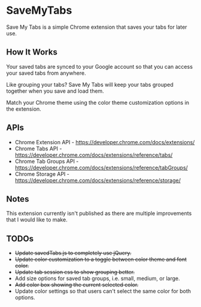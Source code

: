 # SaveMyTabs
Save My Tabs is a simple Chrome extension that saves your tabs for later use. 

## How It Works

Your saved tabs are synced to your Google account so that you can access your saved tabs from anywhere.

Like grouping your tabs? Save My Tabs will keep your tabs grouped together when you save and load them. 

Match your Chrome theme using the color theme customization options in the extension. 

## APIs
- Chrome Extension API - https://developer.chrome.com/docs/extensions/
- Chrome Tabs API - https://developer.chrome.com/docs/extensions/reference/tabs/
- Chrome Tab Groups API - https://developer.chrome.com/docs/extensions/reference/tabGroups/
- Chrome Storage API - https://developer.chrome.com/docs/extensions/reference/storage/

## Notes
This extension currently isn't published as there are multiple improvements that I would like to make.

## TODOs
- ~~Update savedTabs.js to completely use jQuery.~~
- ~~Update color customization to a toggle between color theme and font color.~~
- ~~Update tab session css to show grouping better.~~
- Add size options for saved tab groups, i.e. small, medium, or large.
- ~~Add color box showing the current selected color.~~
- Update color settings so that users can't select the same color for both options.